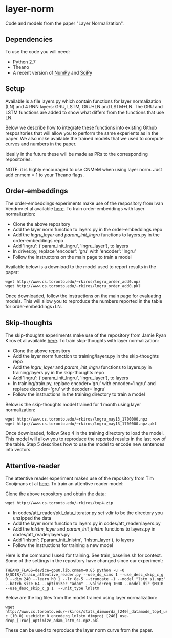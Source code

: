 # layer-norm
Code and models from the paper "Layer Normalization".

## Dependencies

To use the code you will need:

* Python 2.7
* Theano
* A recent version of [NumPy](http://www.numpy.org/) and [SciPy](http://www.scipy.org/)

## Setup

Available is a file layers.py which contain functions for layer normalization (LN) and 4 RNN layers: GRU, LSTM, GRU+LN and LSTM+LN. The GRU and LSTM functions are added to show what differs from the functions that use LN.

Below we describe how to integrate these functions into existing Github respositories that will allow you to perform the same experients as in the paper. We also make available the trained models that we used to compute curves and numbers in the paper.

Ideally in the future these will be made as PRs to the corresponding repositories.

NOTE: it is highly encouraged to use CNMeM when using layer norm. Just add cnmem = 1 to your Theano flags.

## Order-embeddings

The order-embeddings experiments make use of the respository from Ivan Vendrov et al available [here](https://github.com/ivendrov/order-embedding). To train order-embeddings with layer normalization:

* Clone the above repository
* Add the layer norm function to layers.py in the order-embeddings repo
* Add the *lngru_layer* and *param_init_lngru* functions to layers.py in the order-embeddings repo
* Add 'lngru': ('param_init_lngru', 'lngru_layer'), to layers
* In driver.py, replace 'encoder': 'gru' with 'encoder': 'lngru'
* Follow the instructons on the main page to train a model

Available below is a download to the model used to report results in the paper:

    wget http://www.cs.toronto.edu/~rkiros/lngru_order_add0.npz
    wget http://www.cs.toronto.edu/~rkiros/lngru_order_add0.pkl

Once downloaded, follow the instructions on the main page for evaluating models. This will allow you to reproduce the numbers reported in the table for order-embeddings+LN.

## Skip-thoughts

The skip-thoughts experiments make use of the repository from Jamie Ryan Kiros et al available [here](https://github.com/ryankiros/skip-thoughts). To train skip-thoughts with layer normalization:

* Clone the above repository
* Add the layer norm function to training/layers.py in the skip-thoughts repo
* Add the *lngru_layer* and *param_init_lngru* functions to layers.py in training/layers.py in the skip-thoughts repo
* Add 'lngru': ('param_init_lngru', 'lngru_layer'), to layers
* In training/train.py, replace encoder='gru' with encoder='lngru' and replace decoder='gru' with decoder='lngru'
* Follow the instructions in the training directory to train a model

Below is the skip-thoughts model trained for 1 month using layer normalization:

    wget http://www.cs.toronto.edu/~rkiros/lngru_may13_1700000.npz
    wget http://www.cs.toronto.edu/~rkiros/lngru_may13_1700000.npz.pkl

Once downloaded, follow Step 4 in the training directory to load the model. This model will allow you to reproduce the reported results in the last row of the table. Step 5 describes how to use the model to encode new sentences into vectors.

## Attentive-reader

The attentive reader experiment makes use of the repository from Tim Cooijmans et al [here](https://github.com/cooijmanstim/Attentive_reader/tree/bn). To train an attentive reader model:

Clone the above repository and obtain the data:

    wget http://www.cs.toronto.edu/~rkiros/top4.zip
    
* In codes/att_reader/pkl_data_iterator.py set vdir to be the directory you unzipped the data
* Add the layer norm function to layers.py in codes/att_reader/layers.py
* Add the *lnlstm_layer* and *param_init_lnlstm* functions to layers.py in codes/att_reader/layers.py
* Add 'lnlstm': ('param_init_lnlstm', 'lnlstm_layer'), to layers
* Follow the instructions for training a new model

Here is the command I used for training. See train_baseline.sh for context. Some of the settings in the repository have changed since our experiment:

    THEANO_FLAGS=device=gpu0,lib.cnmem=0.85 python -u -O ${SDIR}/train_attentive_reader.py --use_dq_sims 1 --use_desc_skip_c_g 0 --dim 240 --learn_h0 1 --lr 8e-5 --truncate -1 --model "lstm_s1.npz" --batch_size 64 --optimizer "adam" --validFreq 1000 --model_dir $MDIR --use_desc_skip_c_g 1  --unit_type lnlstm

Below are the log files from the model trained using layer normalization:

    wget http://www.cs.toronto.edu/~rkiros/stats_dimworda_[240]_datamode_top4_usedqsim_1_useelug_0_validFre_1000_clip-c_[10.0]_usebidir_0_encoderq_lnlstm_dimproj_[240]_use-drop_[True]_optimize_adam_lstm_s1.npz.pkl

These can be used to reproduce the layer norm curve from the paper.
